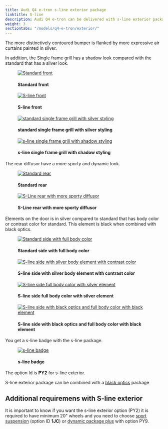 ```yaml
---
title: Audi Q4 e-tron s-line exterior package
linktitle: S-line
description: Audi Q4 e-tron can be delivered with s-line exterior package. The S-line exterior package contains additional styling elements. 
weight: 3
sectiontabs: "/models/q4-e-tron/exterior/"
---
```

<!-- markdownlint-disable MD033 -->


The more distinctively contoured bumper is flanked by more expressive air curtains painted in silver.

In addition, the Single frame grill has a shadow look compared with the standard that has a silver look.

<figure>
    <a href="https://media.electrichasgoneaudi.net/multimedia/models/q4-e-tron/exterior/s-line/standard-front.jpg">
        <img src="https://media.electrichasgoneaudi.net/multimedia/models/q4-e-tron/exterior/s-line/standard-fronts.jpg"
        class="img-fluid" alt="Standard front" title="Standard front">
    </a>
    <figcaption><h4>Standard front</h4></figcaption>
</figure>

<figure>
    <a href="https://media.electrichasgoneaudi.net/multimedia/models/q4-e-tron/exterior/s-line/s-line-front.jpg">
        <img src="https://media.electrichasgoneaudi.net/multimedia/models/q4-e-tron/exterior/s-line/s-line-fronts.jpg"
        class="img-fluid" alt="S-line front" title="S-line front">
    </a>
    <figcaption><h4>S-line front</h4></figcaption>
</figure>

<figure>
    <a href="https://media.electrichasgoneaudi.net/multimedia/models/q4-e-tron/exterior/s-line/standard-singleframe.jpg">
        <img src="https://media.electrichasgoneaudi.net/multimedia/models/q4-e-tron/exterior/s-line/standard-singleframe.jpg"
        class="img-fluid" alt="standard single frame grill with silver styling" title="standard single frame grill with silver styling">
    </a>
    <figcaption><h4>standard single frame grill with silver styling</h4></figcaption>
</figure>

<figure>
    <a href="https://media.electrichasgoneaudi.net/multimedia/models/q4-e-tron/exterior/s-line/s-line-singleframe.jpg">
        <img src="https://media.electrichasgoneaudi.net/multimedia/models/q4-e-tron/exterior/s-line/s-line-singleframes.jpg"
        class="img-fluid" alt="s-line single frame grill with shadow styling" title="s-line single frame grill with shadow styling">
    </a>
    <figcaption><h4>s-line single frame grill with shadow styling</h4></figcaption>
</figure>

The rear diffusor have a more sporty and dynamic look.

<figure>
    <a href="https://media.electrichasgoneaudi.net/multimedia/models/q4-e-tron/exterior/s-line/standard-diffusor.jpg">
        <img src="https://media.electrichasgoneaudi.net/multimedia/models/q4-e-tron/exterior/s-line/standard-diffusors.jpg"
        class="img-fluid" alt="Standard rear" title="Standard rear">
    </a>
    <figcaption><h4>Standard rear</h4></figcaption>
</figure>

<figure>
    <a href="https://media.electrichasgoneaudi.net/multimedia/models/q4-e-tron/exterior/s-line/s-line-diffusor.jpg">
        <img src="https://media.electrichasgoneaudi.net/multimedia/models/q4-e-tron/exterior/s-line/s-line-diffusors.jpg"
        class="img-fluid" alt="S-Line rear with more sporty diffusor" title="S-Line rear with more sporty diffusor">
    </a>
    <figcaption><h4>S-Line rear with more sporty diffusor</h4></figcaption>
</figure>

Elements on the door is in silver compared to standard that has body color or contrast color for standard.
This element is black when combined with black optics.

<figure>
    <a href="https://media.electrichasgoneaudi.net/multimedia/models/q4-e-tron/exterior/s-line/standard-side.jpg">
        <img src="https://media.electrichasgoneaudi.net/multimedia/models/q4-e-tron/exterior/s-line/standard-sides.jpg"
        class="img-fluid" alt="Standard side with full body color" title="Standard side with full body color">
    </a>
    <figcaption><h4>Standard side with full body color</h4></figcaption>
</figure>

<figure>
    <a href="https://media.electrichasgoneaudi.net/multimedia/models/q4-e-tron/exterior/s-line/s-line-side.jpg">
        <img src="https://media.electrichasgoneaudi.net/multimedia/models/q4-e-tron/exterior/s-line/s-line-sides.jpg"
        class="img-fluid" alt="S-line side with silver body element with contrast color" title="S-line side with silver body element with contrast color">
    </a>
    <figcaption><h4>S-line side with silver body element with contrast color</h4></figcaption>
</figure>

<figure>
    <a href="https://media.electrichasgoneaudi.net/multimedia/models/q4-e-tron/exterior/s-line/s-line-side-fullbody.jpg">
        <img src="https://media.electrichasgoneaudi.net/multimedia/models/q4-e-tron/exterior/s-line/s-line-side-fullbodys.jpg"
        class="img-fluid" alt="S-line side full body color with silver element" title="S-line side full body color with silver element">
    </a>
    <figcaption><h4>S-line side full body color with silver element</h4></figcaption>
</figure>

<figure>
    <a href="https://media.electrichasgoneaudi.net/multimedia/models/q4-e-tron/exterior/s-line/s-line-side-fullbody-blackoptics.jpg">
        <img src="https://media.electrichasgoneaudi.net/multimedia/models/q4-e-tron/exterior/s-line/s-line-side-fullbody-blackopticss.jpg"
        class="img-fluid" alt="S-line side with black optics and full body color with black element" title="S-line side with black optics and full body color with black element">
    </a>
    <figcaption><h4>S-line side with black optics and full body color with black element</h4></figcaption>
</figure>

You get a s-line badge with the s-line package.

<figure>
    <a href="https://media.electrichasgoneaudi.net/multimedia/models/q4-e-tron/exterior/s-line/s-line-badge.jpg">
        <img src="https://media.electrichasgoneaudi.net/multimedia/models/q4-e-tron/exterior/s-line/s-line-badges.jpg"
        class="img-fluid" alt="s-line badge" title="s-line badge">
    </a>
    <figcaption><h4>s-line badge</h4></figcaption>
</figure>

The option Id is **PY2** for s-line exterior.

S-line exterior package can be combined with a [black optics](/models/q4-e-tron/exterior/optics) package

## Additional requiremens with S-line exterior

It is important to know if you want the s-line exterior option (PY2) it is required to have minimum 20" wheels and
you need to choose [sport suspension](https://electrichasgoneaudi.net/models/q4-e-tron/drivetrain/suspension/) (option ID **1JC**) or [dynamic package plus](https://electrichasgoneaudi.net/models/q4-e-tron/drivetrain/suspension/#dynamic-package-plus-option-py9) with option PY9.
